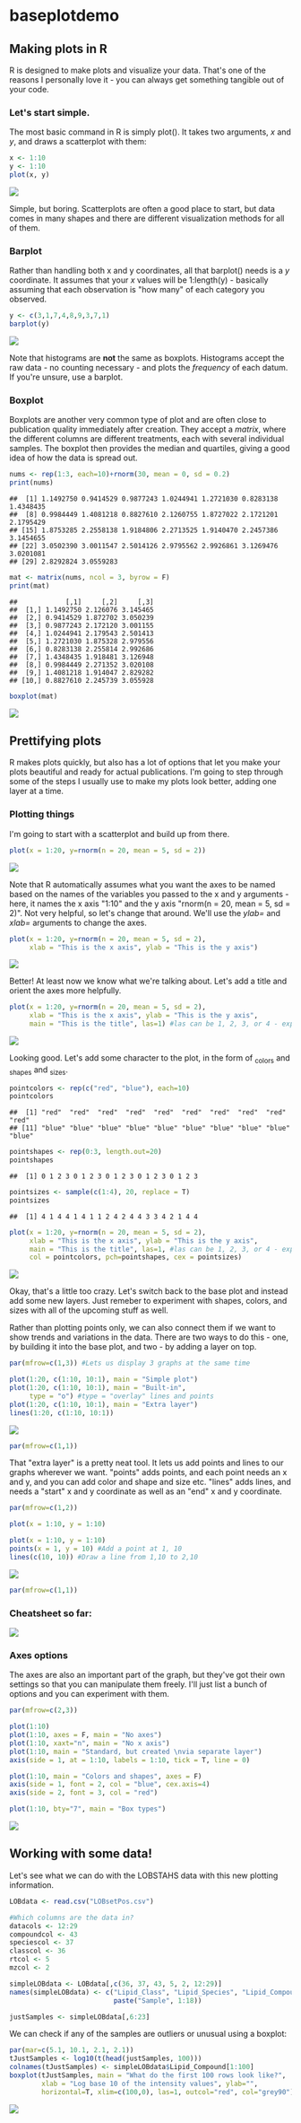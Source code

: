 baseplotdemo
================

Making plots in R
-----------------

R is designed to make plots and visualize your data. That's one of the reasons I personally love it - you can always get something tangible out of your code.

### Let's start simple.

The most basic command in R is simply plot(). It takes two arguments, *x* and *y*, and draws a scatterplot with them:

``` r
x <- 1:10
y <- 1:10
plot(x, y)
```

![](basedemo_files/figure-markdown_github/baseplot-1.png)

Simple, but boring. Scatterplots are often a good place to start, but data comes in many shapes and there are different visualization methods for all of them.

### Barplot

Rather than handling both x and y coordinates, all that barplot() needs is a *y* coordinate. It assumes that your *x* values will be 1:length(y) - basically assuming that each observation is "how many" of each category you observed.

``` r
y <- c(3,1,7,4,8,9,3,7,1)
barplot(y)
```

![](basedemo_files/figure-markdown_github/barplot-1.png)

Note that histograms are **not** the same as boxplots. Histograms accept the raw data - no counting necessary - and plots the *frequency* of each datum. If you're unsure, use a barplot.

### Boxplot

Boxplots are another very common type of plot and are often close to publication quality immediately after creation. They accept a *matrix*, where the different columns are different treatments, each with several individual samples. The boxplot then provides the median and quartiles, giving a good idea of how the data is spread out.

``` r
nums <- rep(1:3, each=10)+rnorm(30, mean = 0, sd = 0.2)
print(nums)
```

    ##  [1] 1.1492750 0.9414529 0.9877243 1.0244941 1.2721030 0.8283138 1.4348435
    ##  [8] 0.9984449 1.4081218 0.8827610 2.1260755 1.8727022 2.1721201 2.1795429
    ## [15] 1.8753285 2.2558138 1.9184806 2.2713525 1.9140470 2.2457386 3.1454655
    ## [22] 3.0502390 3.0011547 2.5014126 2.9795562 2.9926861 3.1269476 3.0201081
    ## [29] 2.8292824 3.0559283

``` r
mat <- matrix(nums, ncol = 3, byrow = F)
print(mat)
```

    ##            [,1]     [,2]     [,3]
    ##  [1,] 1.1492750 2.126076 3.145465
    ##  [2,] 0.9414529 1.872702 3.050239
    ##  [3,] 0.9877243 2.172120 3.001155
    ##  [4,] 1.0244941 2.179543 2.501413
    ##  [5,] 1.2721030 1.875328 2.979556
    ##  [6,] 0.8283138 2.255814 2.992686
    ##  [7,] 1.4348435 1.918481 3.126948
    ##  [8,] 0.9984449 2.271352 3.020108
    ##  [9,] 1.4081218 1.914047 2.829282
    ## [10,] 0.8827610 2.245739 3.055928

``` r
boxplot(mat)
```

![](basedemo_files/figure-markdown_github/boxplot-1.png)

Prettifying plots
-----------------

R makes plots quickly, but also has a lot of options that let you make your plots beautiful and ready for actual publications. I'm going to step through some of the steps I usually use to make my plots look better, adding one layer at a time.

### Plotting things

I'm going to start with a scatterplot and build up from there.

``` r
plot(x = 1:20, y=rnorm(n = 20, mean = 5, sd = 2))
```

![](basedemo_files/figure-markdown_github/prettybase-1.png)

Note that R automatically assumes what you want the axes to be named based on the names of the variables you passed to the x and y arguments - here, it names the x axis "1:10" and the y axis "rnorm(n = 20, mean = 5, sd = 2)". Not very helpful, so let's change that around. We'll use the *ylab=* and *xlab=* arguments to change the axes.

``` r
plot(x = 1:20, y=rnorm(n = 20, mean = 5, sd = 2),
     xlab = "This is the x axis", ylab = "This is the y axis")
```

![](basedemo_files/figure-markdown_github/prettyaxes-1.png)

Better! At least now we know what we're talking about. Let's add a title and orient the axes more helpfully.

``` r
plot(x = 1:20, y=rnorm(n = 20, mean = 5, sd = 2),
     xlab = "This is the x axis", ylab = "This is the y axis",
     main = "This is the title", las=1) #las can be 1, 2, 3, or 4 - experiment!
```

![](basedemo_files/figure-markdown_github/prettytitle-1.png)

Looking good. Let's add some character to the plot, in the form of <sub>colors</sub> and <sub>shapes</sub> and <sub>sizes</sub>.

``` r
pointcolors <- rep(c("red", "blue"), each=10)
pointcolors
```

    ##  [1] "red"  "red"  "red"  "red"  "red"  "red"  "red"  "red"  "red"  "red" 
    ## [11] "blue" "blue" "blue" "blue" "blue" "blue" "blue" "blue" "blue" "blue"

``` r
pointshapes <- rep(0:3, length.out=20)
pointshapes
```

    ##  [1] 0 1 2 3 0 1 2 3 0 1 2 3 0 1 2 3 0 1 2 3

``` r
pointsizes <- sample(c(1:4), 20, replace = T)
pointsizes
```

    ##  [1] 4 1 4 4 1 4 1 1 2 4 2 4 4 3 3 4 2 1 4 4

``` r
plot(x = 1:20, y=rnorm(n = 20, mean = 5, sd = 2),
     xlab = "This is the x axis", ylab = "This is the y axis",
     main = "This is the title", las=1, #las can be 1, 2, 3, or 4 - experiment!
     col = pointcolors, pch=pointshapes, cex = pointsizes)
```

![](basedemo_files/figure-markdown_github/prettycolors-1.png)

Okay, that's a little too crazy. Let's switch back to the base plot and instead add some new layers. Just remeber to experiment with shapes, colors, and sizes with all of the upcoming stuff as well.

Rather than plotting points only, we can also connect them if we want to show trends and variations in the data. There are two ways to do this - one, by building it into the base plot, and two - by adding a layer on top.

``` r
par(mfrow=c(1,3)) #Lets us display 3 graphs at the same time

plot(1:20, c(1:10, 10:1), main = "Simple plot")
plot(1:20, c(1:10, 10:1), main = "Built-in",
     type = "o") #type = "overlay" lines and points
plot(1:20, c(1:10, 10:1), main = "Extra layer")
lines(1:20, c(1:10, 10:1))
```

![](basedemo_files/figure-markdown_github/prettylines-1.png)

``` r
par(mfrow=c(1,1))
```

That "extra layer" is a pretty neat tool. It lets us add points and lines to our graphs wherever we want. "points" adds points, and each point needs an x and y, and you can add color and shape and size etc. "lines" adds lines, and needs a "start" x and y coordinate as well as an "end" x and y coordinate.

``` r
par(mfrow=c(1,2))

plot(x = 1:10, y = 1:10)

plot(x = 1:10, y = 1:10)
points(x = 1, y = 10) #Add a point at 1, 10
lines(c(10, 10)) #Draw a line from 1,10 to 2,10
```

![](basedemo_files/figure-markdown_github/extralayers-1.png)

``` r
par(mfrow=c(1,1))
```

### Cheatsheet so far:

![](basedemo_files/figure-markdown_github/cheatsheet-1.png)

### Axes options

The axes are also an important part of the graph, but they've got their own settings so that you can manipulate them freely. I'll just list a bunch of options and you can experiment with them.

``` r
par(mfrow=c(2,3))

plot(1:10)
plot(1:10, axes = F, main = "No axes")
plot(1:10, xaxt="n", main = "No x axis") 
plot(1:10, main = "Standard, but created \nvia separate layer")
axis(side = 1, at = 1:10, labels = 1:10, tick = T, line = 0)

plot(1:10, main = "Colors and shapes", axes = F)
axis(side = 1, font = 2, col = "blue", cex.axis=4)
axis(side = 2, font = 3, col = "red")

plot(1:10, bty="7", main = "Box types")
```

![](basedemo_files/figure-markdown_github/axes-1.png)

Working with some data!
-----------------------

Let's see what we can do with the LOBSTAHS data with this new plotting information.

``` r
LOBdata <- read.csv("LOBsetPos.csv")

#Which columns are the data in?
datacols <- 12:29
compoundcol <- 43
speciescol <- 37
classcol <- 36
rtcol <- 5
mzcol <- 2

simpleLOBdata <- LOBdata[,c(36, 37, 43, 5, 2, 12:29)]
names(simpleLOBdata) <- c("Lipid_Class", "Lipid_Species", "Lipid_Compound", "Retention_time", "M/Z ratio",
                          paste("Sample", 1:18))

justSamples <- simpleLOBdata[,6:23]
```

We can check if any of the samples are outliers or unusual using a boxplot:

``` r
par(mar=c(5.1, 10.1, 2.1, 2.1))
tJustSamples <- log10(t(head(justSamples, 100)))
colnames(tJustSamples) <- simpleLOBdata$Lipid_Compound[1:100]
boxplot(tJustSamples, main = "What do the first 100 rows look like?",
        xlab = "Log base 10 of the intensity values", ylab="",
        horizontal=T, xlim=c(100,0), las=1, outcol="red", col="grey90")
```

![](basedemo_files/figure-markdown_github/LOBboxplot-1.png)
